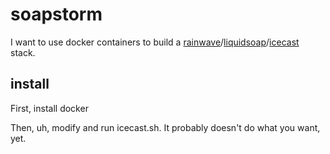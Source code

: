 # soapstorm
I want to use docker containers to build a [rainwave](https://github.com/rmcauley/rainwave)/[liquidsoap](http://savonet.sourceforge.net/)/[icecast](http://icecast.org/) stack.

## install

First, install docker

Then, uh, modify and run icecast.sh. It probably doesn't do what you want, yet.

